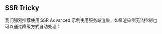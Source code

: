 ## SSR Tricky

我们强烈推荐使用 SSR Advanced 示例使用服务端渲染，如果渲染侧无法控制也可以通过降级方式自动处理：

<code src="../examples/ssr-tricky.tsx">
